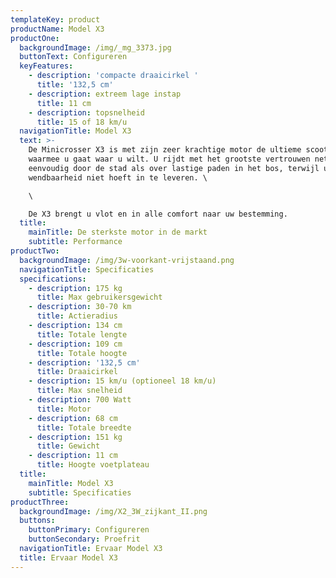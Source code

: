 ```yaml
---
templateKey: product
productName: Model X3
productOne:
  backgroundImage: /img/_mg_3373.jpg
  buttonText: Configureren
  keyFeatures:
    - description: 'compacte draaicirkel '
      title: '132,5 cm'
    - description: extreem lage instap
      title: 11 cm
    - description: topsnelheid
      title: 15 of 18 km/u
  navigationTitle: Model X3
  text: >-
    De Minicrosser X3 is met zijn zeer krachtige motor de ultieme scootmobiel
    waarmee u gaat waar u wilt. U rijdt met het grootste vertrouwen net zo
    eenvoudig door de stad als over lastige paden in het bos, terwijl u aan
    wendbaarheid niet hoeft in te leveren. \

    \

    De X3 brengt u vlot en in alle comfort naar uw bestemming.
  title:
    mainTitle: De sterkste motor in de markt
    subtitle: Performance
productTwo:
  backgroundImage: /img/3w-voorkant-vrijstaand.png
  navigationTitle: Specificaties
  specifications:
    - description: 175 kg
      title: Max gebruikersgewicht
    - description: 30-70 km
      title: Actieradius
    - description: 134 cm
      title: Totale lengte
    - description: 109 cm
      title: Totale hoogte
    - description: '132,5 cm'
      title: Draaicirkel
    - description: 15 km/u (optioneel 18 km/u)
      title: Max snelheid
    - description: 700 Watt
      title: Motor
    - description: 68 cm
      title: Totale breedte
    - description: 151 kg
      title: Gewicht
    - description: 11 cm
      title: Hoogte voetplateau
  title:
    mainTitle: Model X3
    subtitle: Specificaties
productThree:
  backgroundImage: /img/X2_3W_zijkant_II.png
  buttons:
    buttonPrimary: Configureren
    buttonSecondary: Proefrit
  navigationTitle: Ervaar Model X3
  title: Ervaar Model X3
---
```



